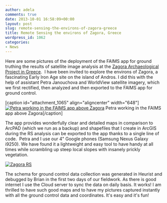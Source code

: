 ```yaml
---
author: adela
comments: true
date: 2013-10-01 16:58:09+00:00
layout: post
slug: remote-sensing-the-environs-of-zagora-greece
title: Remote Sensing the environs of Zagora, Greece
wordpress_id: 1062
categories:
- News
---
```


Here are some pictures of the deployment of the FAIMS app for ground truthing the results of satellite image analysis at the [Zagora Archaeological Project in Greece](http://www.powerhousemuseum.com/zagora/category/zagora-dig-blog/).  I have been invited to explore the environs of Zagora, a fascinating Early Iron Age site on the island of Andros. I did this with the help of assistant Petra Janouchova and WorldView satellite imagery, which we first rectified, then analyzed and then exported to the FAIMS app for ground control.

[caption id="attachment_1065" align="aligncenter" width="648"][![Petra working in the FAIMS app above Zagora](wp-content/uploads//2013/10/Zag-Petra.jpg)](wp-content/uploads//2013/10/Zag-Petra.jpg) Petra working in the FAIMS app above Zagora[/caption]

The app provides wonderfully clear and detailed maps in comparison to ArcPAD (which we run as a backup) and shapefiles that I create in ArcGIS during the RS analysis can be exported to the app thanks to a single line of code.  Petra and I use our 4" Google phones (Samsung Nexus Galaxy i9250). We have found it a lightweight and easy tool to have handy at all times while scrambling up steep local slopes with insanely prickly vegetation.

[![Zagora RS](wp-content/uploads//2013/10/Zagora-RS.png)](wp-content/uploads//2013/10/Zagora-RS.png)

The schema for ground control data collection was generated in Heurist and debugged by Brian in the first two days of our fieldwork. As there is good internet I use the Cloud server to sync the data on daily basis. It works! I am thrilled to have such good maps and to have my pictures captured instantly with all the ground control data and coordinates. It's easy and it's fun!
